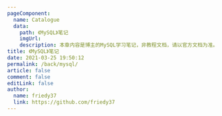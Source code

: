 ```yaml
---
pageComponent:
  name: Catalogue
  data:
    path: 《MySQL》笔记
    imgUrl: 
    description: 本章内容是博主的MySQL学习笔记，非教程文档，请以官方文档为准。
title: 《MySQL》笔记
date: 2021-03-25 19:50:12
permalink: /back/mysql/
article: false
comment: false
editLink: false
author:
  name: friedy37
  link: https://github.com/friedy37
---
```

